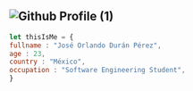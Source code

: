 ![Github Profile (1)](https://user-images.githubusercontent.com/57104916/140618950-a5e2e00f-d489-4d0e-8b66-49722073e088.png)
---
``` javascript
let thisIsMe = {
fullname : "José Orlando Durán Pérez",
age : 23,
country : "México",
occupation : "Software Engineering Student",
}

```
